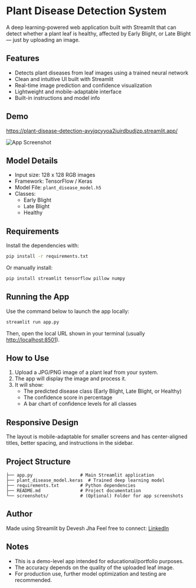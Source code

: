 # Plant Disease Detection System
A deep learning-powered web application built with Streamlit that can detect whether a plant leaf is healthy, affected by Early Blight, or Late Blight — just by uploading an image.

##  Features
* Detects plant diseases from leaf images using a trained neural network
* Clean and intuitive UI built with Streamlit
* Real-time image prediction and confidence visualization
* Lightweight and mobile-adaptable interface
* Built-in instructions and model info

##  Demo
https://plant-disease-detection-avyjqcyyoa2juirdbudjzp.streamlit.app/

![App Screenshot](screenshots/app_demo.png)

##  Model Details
* Input size: 128 x 128 RGB images
* Framework: TensorFlow / Keras
* Model File: `plant_disease_model.h5`
* Classes:
  * Early Blight
  * Late Blight
  * Healthy


##  Requirements

Install the dependencies with:

```bash
pip install -r requirements.txt
```

Or manually install:

```bash
pip install streamlit tensorflow pillow numpy
```


##  Running the App

Use the command below to launch the app locally:

```bash
streamlit run app.py
```
Then, open the local URL shown in your terminal (usually [http://localhost:8501](http://localhost:8501)).


##  How to Use
1. Upload a JPG/PNG image of a plant leaf from your system.
2. The app will display the image and process it.
3. It will show:
   * The predicted disease class (Early Blight, Late Blight, or Healthy)
   * The confidence score in percentage
   * A bar chart of confidence levels for all classes

##  Responsive Design
The layout is mobile-adaptable for smaller screens and has center-aligned titles, better spacing, and instructions in the sidebar.

## Project Structure

```
├── app.py                  # Main Streamlit application
├── plant_disease_model.keras  # Trained deep learning model
├── requirements.txt        # Python dependencies
├── README.md               # Project documentation
└── screenshots/            # (Optional) Folder for app screenshots
```

##  Author
Made using Streamlit by Devesh Jha
Feel free to connect: [LinkedIn](http://www.linkedin.com/in/jha-devesh)


##  Notes
* This is a demo-level app intended for educational/portfolio purposes.
* The accuracy depends on the quality of the uploaded leaf image.
* For production use, further model optimization and testing are recommended.
